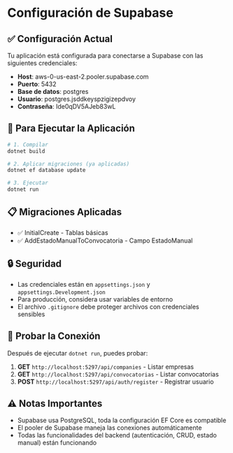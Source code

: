# Configuración de Supabase

## ✅ Configuración Actual

Tu aplicación está configurada para conectarse a Supabase con las siguientes credenciales:

- **Host**: aws-0-us-east-2.pooler.supabase.com
- **Puerto**: 5432
- **Base de datos**: postgres
- **Usuario**: postgres.jsddkeyspzigizepdvoy
- **Contraseña**: Ide0qDV5AJeb83wL

## 🚀 Para Ejecutar la Aplicación

```bash
# 1. Compilar
dotnet build

# 2. Aplicar migraciones (ya aplicadas)
dotnet ef database update

# 3. Ejecutar
dotnet run
```

## 📋 Migraciones Aplicadas

- ✅ InitialCreate - Tablas básicas
- ✅ AddEstadoManualToConvocatoria - Campo EstadoManual

## 🔒 Seguridad

- Las credenciales están en `appsettings.json` y `appsettings.Development.json`
- Para producción, considera usar variables de entorno
- El archivo `.gitignore` debe proteger archivos con credenciales sensibles

## 🧪 Probar la Conexión

Después de ejecutar `dotnet run`, puedes probar:

1. **GET** `http://localhost:5297/api/companies` - Listar empresas
2. **GET** `http://localhost:5297/api/convocatorias` - Listar convocatorias
3. **POST** `http://localhost:5297/api/auth/register` - Registrar usuario

## ⚠️ Notas Importantes

- Supabase usa PostgreSQL, toda la configuración EF Core es compatible
- El pooler de Supabase maneja las conexiones automáticamente
- Todas las funcionalidades del backend (autenticación, CRUD, estado manual) están funcionando
